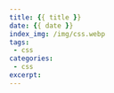 ```yaml
---
title: {{ title }}
date: {{ date }}
index_img: /img/css.webp
tags:
 - css
categories:
 - css
excerpt:
---
```

